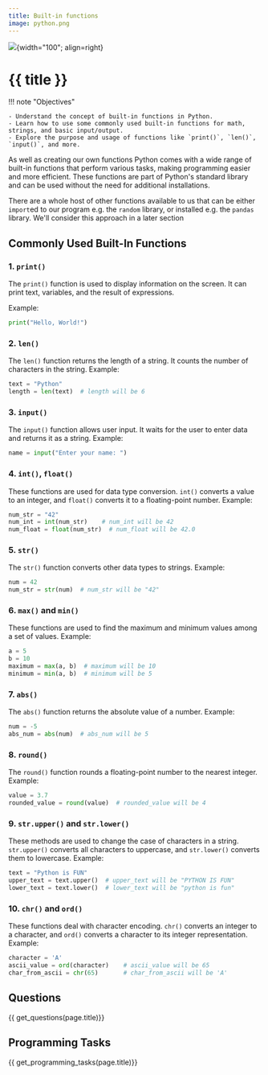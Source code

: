 ```yaml
---
title: Built-in functions
image: python.png
---
```


![](../../assets/images/topics/{{image}}){width="100"; align=right}

# {{ title }}

!!! note "Objectives"

    - Understand the concept of built-in functions in Python.
    - Learn how to use some commonly used built-in functions for math, strings, and basic input/output.
    - Explore the purpose and usage of functions like `print()`, `len()`, `input()`, and more.

As well as creating our own functions Python comes with a wide range of built-in functions that perform various tasks, making programming easier and more efficient. These functions are part of Python's standard library and can be used without the need for additional installations.

There are a whole host of other functions available to us that can be either `import`ed to our program e.g. the `random` library, or installed e.g. the `pandas` library.  We'll consider this approach in a later section

## Commonly Used Built-In Functions 

### 1. `print()`

The `print()` function is used to display information on the screen. It can print text, variables, and the result of expressions. 

Example:

```python
print("Hello, World!")
```

### 2. `len()`

The `len()` function returns the length of a string. It counts the number of characters in the string. Example:

```python
text = "Python"
length = len(text)  # length will be 6
```

### 3. `input()`

The `input()` function allows user input. It waits for the user to enter data and returns it as a string. Example:

```python
name = input("Enter your name: ")
```

### 4. `int()`, `float()`

These functions are used for data type conversion. `int()` converts a value to an integer, and `float()` converts it to a floating-point number. Example:

```python
num_str = "42"
num_int = int(num_str)    # num_int will be 42
num_float = float(num_str)  # num_float will be 42.0
```

### 5. `str()`

The `str()` function converts other data types to strings. Example:

```python
num = 42
num_str = str(num)  # num_str will be "42"
```

### 6. `max()` and `min()`

These functions are used to find the maximum and minimum values among a set of values. Example:

```python
a = 5
b = 10
maximum = max(a, b)  # maximum will be 10
minimum = min(a, b)  # minimum will be 5
```

### 7. `abs()`

The `abs()` function returns the absolute value of a number. Example:

```python
num = -5
abs_num = abs(num)  # abs_num will be 5
```

### 8. `round()`

The `round()` function rounds a floating-point number to the nearest integer. Example:

```python
value = 3.7
rounded_value = round(value)  # rounded_value will be 4
```

### 9. `str.upper()` and `str.lower()`

These methods are used to change the case of characters in a string. `str.upper()` converts all characters to uppercase, and `str.lower()` converts them to lowercase. Example:

```python
text = "Python is FUN"
upper_text = text.upper()  # upper_text will be "PYTHON IS FUN"
lower_text = text.lower()  # lower_text will be "python is fun"
```

### 10. `chr()` and `ord()`

These functions deal with character encoding. `chr()` converts an integer to a character, and `ord()` converts a character to its integer representation. Example:

```python
character = 'A'
ascii_value = ord(character)    # ascii_value will be 65
char_from_ascii = chr(65)       # char_from_ascii will be 'A'
```

## Questions

{{ get_questions(page.title)}}

## Programming Tasks

{{ get_programming_tasks(page.title)}}